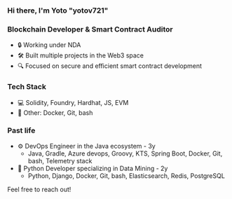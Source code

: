 ### Hi there, I'm Yoto "yotov721" 
### **Blockchain Developer & Smart Contract Auditor**  
- 🔒 Working under NDA  
- 🛠️ Built multiple projects in the Web3 space  
- 🔍 Focused on secure and efficient smart contract development
### Tech Stack
- 💻 Solidity, Foundry, Hardhat, JS, EVM
- 🧪 Other: Docker, Git, bash
### Past life
- ⚙️ DevOps Engineer in the Java ecosystem - 3y
  - Java, Gradle, Azure devops, Groovy, KTS, Spring Boot, Docker, Git, bash, Telemetry stack
- 🐍 Python Developer specializing in Data Mining - 2y
  - Python, Django, Docker, Git, bash, Elasticsearch, Redis, PostgreSQL

Feel free to reach out!


